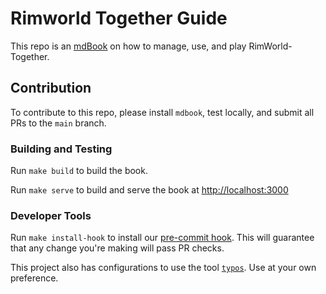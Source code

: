 # Rimworld Together Guide

This repo is an [mdBook](https://github.com/rust-lang/mdBook) on how to manage, use, and play RimWorld-Together.

## Contribution

To contribute to this repo, please install `mdbook`, test locally, and submit all PRs to the `main` branch.

### Building and Testing

Run `make build` to build the book.

Run `make serve` to build and serve the book at <http://localhost:3000>

### Developer Tools

Run `make install-hook` to install our [pre-commit hook](https://git-scm.com/book/en/v2/Customizing-Git-Git-Hooks). This will guarantee that any change you're making will pass PR checks.

This project also has configurations to use the tool [`typos`](https://github.com/crate-ci/typos). Use at your own preference.
